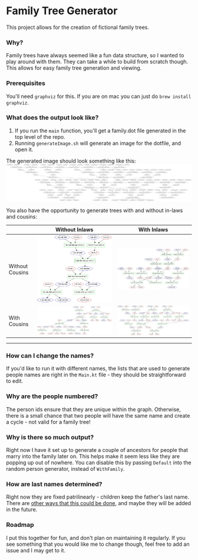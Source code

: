 # Family Tree Generator

This project allows for the creation of fictional family trees. 

### Why? 

Family trees have always seemed like a fun data structure, so I wanted to play around with them. They can take a while to build from scratch though. This allows for easy family tree generation and viewing. 

### Prerequisites

You'll need `graphviz` for this. If you are on mac you can just do `brew install graphviz`.

### What does the output look like? 

1. If you run the `main` function, you'll get a family.dot file generated in the top level of the repo. 
2. Running `generateImage.sh` will generate an image for the dotfile, and open it. 

The generated image should look something like this: 
![sample image](./art/sample.jpg)

You also have the opportunity to generate trees with and without in-laws and cousins:

|| Without Inlaws | With Inlaws |
|-|-|-|
| Without Cousins |![sample image](./art/samplePlain.jpg)|![sample image](./art/sampleWithInlaws.jpg)|
| With Cousins |![sample image](./art/sampleWithCousins.jpg)|![sample image](./art/sampleWithInlawsAndCousins.jpg)|

---

### How can I change the names? 

If you'd like to run it with different names, the lists that are used to generate people names are right in the `Main.kt` file - they should be straightforward to edit.

### Why are the people numbered? 

The person ids ensure that they are unique within the graph. Otherwise, there is a small chance that two people will have the same name and create a cycle - not valid for a family tree!

### Why is there so much output?

Right now I have it set up to generate a couple of ancestors for people that marry into the family later on. This helps make it seem less like they are popping up out of nowhere. You can disable this by passing `Default` into the random person generator, instead of `WithFamily`.

### How are last names determined? 

Right now they are fixed patrilinearly - children keep the father's last name. There are [other ways that this could be done](https://en.wikipedia.org/wiki/Surname), and maybe they will be added in the future. 

### Roadmap

I put this together for fun, and don't plan on maintaining it regularly. If you see something that you would like me to change though, feel free to add an issue and I may get to it. 
